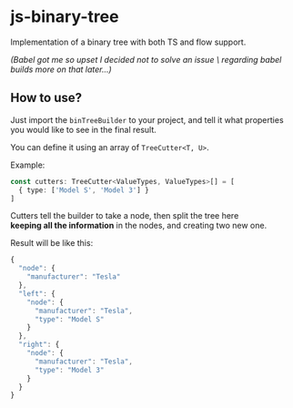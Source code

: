 # js-binary-tree

Implementation of a binary tree with both TS and flow support.

_(Babel got me so upset I decided not to solve an issue \ 
regarding babel builds more on that later...)_

## How to use?
Just import the `binTreeBuilder` to your project, and tell it what properties \
you would like to see in the final result.

You can define it using an array of `TreeCutter<T, U>`.

Example:
```typescript
const cutters: TreeCutter<ValueTypes, ValueTypes>[] = [
  { type: ['Model S', 'Model 3'] } 
]
```

Cutters tell the builder to take a node, then split the tree here \
**keeping all the information** in the nodes, and creating two new one.

Result will be like this:
```typescript
{
  "node": {
    "manufacturer": "Tesla"
  },
  "left": {
    "node": {
      "manufacturer": "Tesla",
      "type": "Model S"
    }
  },
  "right": {
    "node": {
      "manufacturer": "Tesla",
      "type": "Model 3"
    }
  }
}
```

